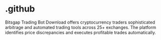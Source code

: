 # .github
Bitsgap Trading Bot Download offers cryptocurrency traders sophisticated arbitrage and automated trading tools across 25+ exchanges. The platform identifies price discrepancies and executes profitable trades automatically.
